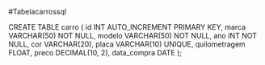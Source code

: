 #Tabelacarrossql

CREATE TABLE carro (
    id INT AUTO_INCREMENT PRIMARY KEY,
    marca VARCHAR(50) NOT NULL,
    modelo VARCHAR(50) NOT NULL,
    ano INT NOT NULL,
    cor VARCHAR(20),
    placa VARCHAR(10) UNIQUE,
    quilometragem FLOAT,
    preco DECIMAL(10, 2),
    data_compra DATE
);
